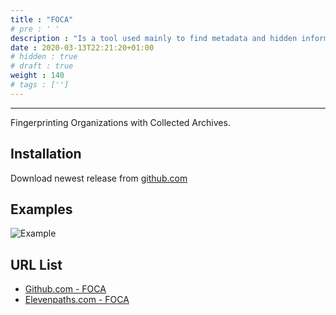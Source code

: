 ```yaml
---
title : "FOCA"
# pre : ' '
description : "Is a tool used mainly to find metadata and hidden information in the documents its scans."
date : 2020-03-13T22:21:20+01:00
# hidden : true
# draft : true
weight : 140
# tags : ['']
---
```


---

Fingerprinting Organizations with Collected Archives.

## Installation

Download newest release from [github.com](https://github.com/ElevenPaths/FOCA/releases)

## Examples

![Example](images/example.jpg)

## URL List

- [Github.com - FOCA](https://github.com/ElevenPaths/FOCA)
- [Elevenpaths.com - FOCA](https://www.elevenpaths.com/labstools/foca/index.html)
